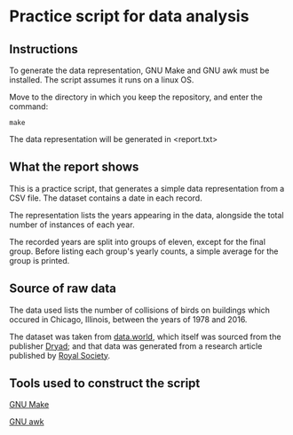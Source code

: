 # Practice script for data analysis

## Instructions
To generate the data representation, GNU Make and GNU awk must be installed. The script assumes it runs on a linux OS.

Move to the directory in which you keep the repository, and enter the command:
```
make
```
The data representation will be generated in <report.txt>

## What the report shows
This is a practice script, that generates a simple data representation from a CSV file. The dataset contains a date in each record.

The representation lists the years appearing in the data, alongside the total number of instances of each year.

The recorded years are split into groups of eleven, except for the final group. Before listing each group's yearly counts, a simple average for the group is printed.


## Source of raw data
The data used lists the number of collisions of birds on buildings which occured in Chicago, Illinois, between the years of 1978 and 2016.

The dataset was taken from [data.world](https://data.world/animals/bird-building-collisions), which itself was sourced from the publisher [Dryad](https://doi.org/10.5061/dryad.8rr0498); and that data was generated from a research article published by [Royal Society](https://doi.org/10.1098/rspb.2019.0364).

## Tools used to construct the script
[GNU Make](https://www.gnu.org/software/make/)

[GNU awk](https://www.gnu.org/software/gawk/)
